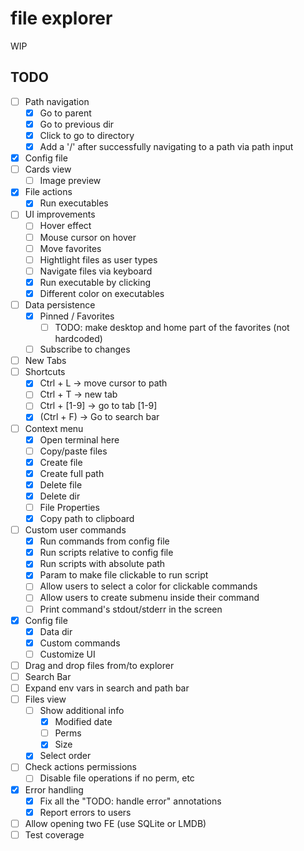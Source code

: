 # file explorer

WIP

## TODO

- [ ] Path navigation
  - [x] Go to parent
  - [x] Go to previous dir
  - [x] Click to go to directory
  - [x] Add a '/' after successfully navigating to a path via path input
- [x] Config file
- [ ] Cards view
  - [ ] Image preview
- [x] File actions
  - [x] Run executables
- [ ] UI improvements
  - [ ] Hover effect
  - [ ] Mouse cursor on hover
  - [ ] Move favorites
  - [ ] Hightlight files as user types
  - [ ] Navigate files via keyboard
  - [x] Run executable by clicking
  - [x] Different color on executables
- [ ] Data persistence
  - [x] Pinned / Favorites
    - [ ] TODO: make desktop and home part of the favorites (not hardcoded)
  - [ ] Subscribe to changes
- [ ] New Tabs
- [ ] Shortcuts
  - [x] Ctrl + L -> move cursor to path
  - [ ] Ctrl + T -> new tab
  - [ ] Ctrl + [1-9] -> go to tab [1-9]
  - [x] (Ctrl + F) -> Go to search bar
- [ ] Context menu
  - [x] Open terminal here
  - [ ] Copy/paste files
  - [x] Create file
   - [x] Create full path
  - [x] Delete file
  - [x] Delete dir
  - [ ] File Properties
  - [x] Copy path to clipboard
- [ ] Custom user commands
  - [x] Run commands from config file
  - [x] Run scripts relative to config file
  - [x] Run scripts with absolute path
  - [x] Param to make file clickable to run script
  - [ ] Allow users to select a color for clickable commands
  - [ ] Allow users to create submenu inside their command
  - [ ] Print command's stdout/stderr in the screen
- [x] Config file
  - [x] Data dir
  - [x] Custom commands
  - [ ] Customize UI
- [ ] Drag and drop files from/to explorer
- [ ] Search Bar
- [ ] Expand env vars in search and path bar
- [ ] Files view
  - [ ] Show additional info
    - [x] Modified date
    - [ ] Perms
    - [x] Size
  - [x] Select order
- [ ] Check actions permissions
  - [ ] Disable file operations if no perm, etc
- [x] Error handling
  - [x] Fix all the "TODO: handle error" annotations
  - [x] Report errors to users
- [ ] Allow opening two FE (use SQLite or LMDB)
- [ ] Test coverage